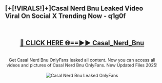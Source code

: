 <h2>[+[!VIRALS!]+]Casal Nerd Bnu Leaked Video Viral On Social X Trending Now - q1g0f</h2>
<br>
<div align="center">
<h2><a href="https://libra.edu.pl?Casal_Nerd_Bnu" rel="nofollow">🔴 CLICK HERE 🌐==►► Casal_Nerd_Bnu</a></h2>
<br>
Get Casal Nerd Bnu OnlyFans leaked all content. Now you can access all videos and pictures of Casal Nerd Bnu OnlyFans. New Updated Files 2025!
<br>
<br>
<a href="https://libra.edu.pl?Casal_Nerd_Bnu" rel="nofollow" data-target="animated-image.originalLink"><img src="https://i.ibb.co.com/WyWwxjT/player-gif2.gif" alt="Casal Nerd Bnu Leaked OnlyFans" style="max-width: 100%; display: inline-block;" data-target="animated-image.originalImage"></a>
</div>
<br>